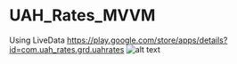 # UAH_Rates_MVVM
Using LiveData
https://play.google.com/store/apps/details?id=com.uah_rates.grd.uahrates
![alt text](https://lh3.googleusercontent.com/hra7winUOtZ-s0l8lKWNwlBumJN3LkiOhezYJ7ba0k_mzBvo5_6HXBNWVZIFzttTBtA=w980-h999)
